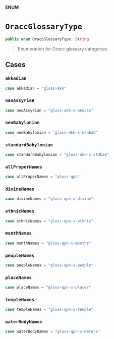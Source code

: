 **ENUM**

# `OraccGlossaryType`

```swift
public enum OraccGlossaryType: String
```

> Enumeration for Oracc glossary categories

## Cases
### `akkadian`

```swift
case akkadian = "gloss-akk"
```

### `neoAssyrian`

```swift
case neoAssyrian = "gloss-akk-x-neoass"
```

### `neoBabylonian`

```swift
case neoBabylonian = "gloss-akk-x-neobab"
```

### `standardBabylonian`

```swift
case standardBabylonian = "gloss-akk-x-stdbab"
```

### `allProperNames`

```swift
case allProperNames = "gloss-qpn"
```

### `divineNames`

```swift
case divineNames = "gloss-qpn-x-divine"
```

### `ethnicNames`

```swift
case ethnicNames = "gloss-qpn-x-ethnic"
```

### `monthNames`

```swift
case monthNames = "gloss-qpn-x-months"
```

### `peopleNames`

```swift
case peopleNames = "gloss-qpn-x-people"
```

### `placeNames`

```swift
case placeNames = "gloss-qpn-x-places"
```

### `templeNames`

```swift
case templeNames = "gloss-qpn-x-temple"
```

### `waterBodyNames`

```swift
case waterBodyNames = "gloss-qpn-x-waters"
```
